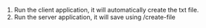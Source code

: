 1. Run the client application, it will automatically create the txt file.
2. Run the server application, it will save using /create-file
